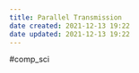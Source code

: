 ```yaml
---
title: Parallel Transmission
date created: 2021-12-13 19:22
date updated: 2021-12-13 19:22
---
```

#comp_sci 
